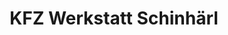 ---
title: "KFZ Werkstatt Schinhärl"
url: /vilshofen-an-der-donau/kfz-werkstatt-schinhaerl/
shop: Autowerkstatt
---